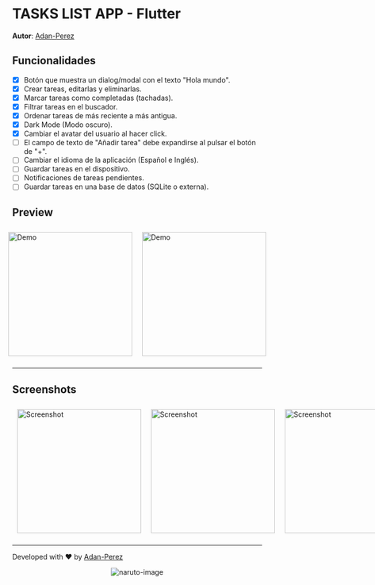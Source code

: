 # TASKS LIST APP - Flutter

**Autor**: [Adan-Perez](https://github.com/Adan-Perez)

## Funcionalidades

-   [x] Botón que muestra un dialog/modal con el texto "Hola mundo".
-   [x] Crear tareas, editarlas y eliminarlas.
-   [x] Marcar tareas como completadas (tachadas).
-   [x] Filtrar tareas en el buscador.
-   [x] Ordenar tareas de más reciente a más antigua.
-   [x] Dark Mode (Modo oscuro).
-   [x] Cambiar el avatar del usuario al hacer click.
-   [ ] El campo de texto de "Añadir tarea" debe expandirse al pulsar el botón de "+".
-   [ ] Cambiar el idioma de la aplicación (Español e Inglés).
-   [ ] Guardar tareas en el dispositivo.
-   [ ] Notificaciones de tareas pendientes.
-   [ ] Guardar tareas en una base de datos (SQLite o externa).

## Preview

<div style="display: flex; justify-content: center;">
    <img src="https://i.imgur.com/n3AVCeI.gif" alt="Demo" style="width: 250px; margin: 10px;">
    <img src="https://i.imgur.com/2fZ0oeT.gif" alt="Demo" style="width: 250px; margin: 10px;">
</div>

---

## Screenshots

<div style="grid-template-columns: repeat(3, 1fr); display: grid; justify-items: center; align-items: center;">
    <img src="https://i.imgur.com/SbwR0IA.jpg" alt="Screenshot" style="width: 250px; margin: 10px;">
    <img src="https://i.imgur.com/gF2YCp3.jpg" alt="Screenshot" style="width: 250px; margin: 10px;">
     <img src="https://i.imgur.com/wBwhwB4.jpg" alt="Screenshot" style="width: 250px; margin: 10px;">
</div>

---

Developed with ❤ by [Adan-Perez](https://github.com/Adan-Perez)

<p align="center" 
    style="width: 100%; height: 100%;"
>
  <img src="https://storage.googleapis.com/sticker-prod/Wren242GEdiHYWm6ZGJp/5.png" alt="naruto-image">
</p>

